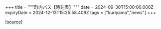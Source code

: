 +++
title = """町内バス【時刻表】"""
date = 2024-09-30T15:00:00.000Z
expiryDate = 2024-12-13T15:25:58.409Z
tags = ["kuriyama","news"]
+++


[[source]](https://www.town.kuriyama.hokkaido.jp/soshiki/47/28990.html)
